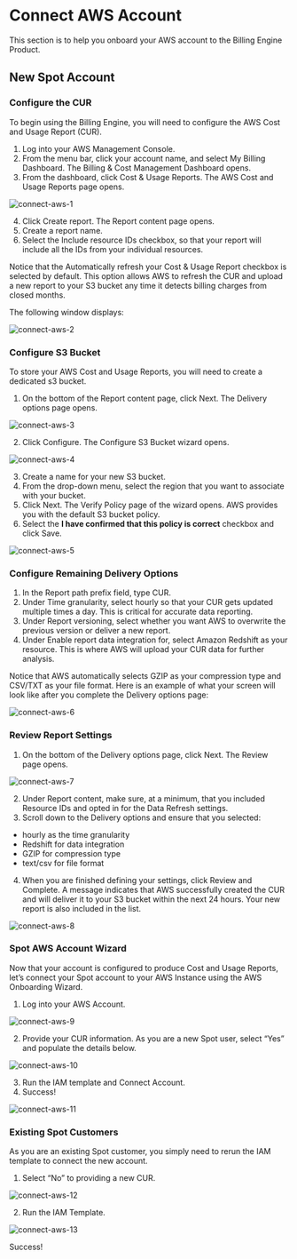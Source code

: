 # Connect AWS Account 

This section is to help you onboard your AWS account to the Billing Engine Product. 

## New Spot Account 

### Configure the CUR 

To begin using the Billing Engine, you will need to configure the AWS Cost and Usage Report (CUR).  

1. Log into your AWS Management Console. 
2. From the menu bar, click your account name, and select My Billing Dashboard. 
The Billing & Cost Management Dashboard opens. 
3. From the dashboard, click Cost & Usage Reports. The AWS Cost and Usage Reports page opens. 

![connect-aws-1](https://github.com/spotinst/help/assets/106514736/fba29253-0476-47f6-97f5-8f280506e4d4)

4. Click Create report. The Report content page opens. 
5. Create a report name. 
6. Select the Include resource IDs checkbox, so that your report will include all the IDs from your individual resources. 

Notice that the Automatically refresh your Cost & Usage Report checkbox is selected by default. This option allows AWS to refresh the CUR and upload a new report to your S3 bucket any time it detects billing charges from closed months. 

The following window displays:  

![connect-aws-2](https://github.com/spotinst/help/assets/106514736/d2331a9b-7ff0-49c0-9ad6-aa33ca6c5ab3)

### Configure S3 Bucket 

To store your AWS Cost and Usage Reports, you will need to create a dedicated s3 bucket. 

1. On the bottom of the Report content page, click Next. The Delivery options page opens. 

![connect-aws-3](https://github.com/spotinst/help/assets/106514736/cbdb9722-248c-46bb-b8dd-070ea5a2e480)

2. Click Configure. The Configure S3 Bucket wizard opens. 

![connect-aws-4](https://github.com/spotinst/help/assets/106514736/c823fb95-00f8-49d6-9d70-7c9d5b0cd098)

3. Create a name for your new S3 bucket. 
4. From the drop-down menu, select the region that you want to associate with your bucket. 
5. Click Next. The Verify Policy page of the wizard opens. AWS provides you with the default S3 bucket policy. 
6. Select the **I have confirmed that this policy is correct** checkbox and click Save. 

![connect-aws-5](https://github.com/spotinst/help/assets/106514736/dd5da467-fd1b-4fd0-999b-558205724e79)

### Configure Remaining Delivery Options 

1. In the Report path prefix field, type CUR. 
2. Under Time granularity, select hourly so that your CUR gets updated multiple times a day. This is critical for accurate data reporting. 
3. Under Report versioning, select whether you want AWS to overwrite the previous version or deliver a new report. 
4. Under Enable report data integration for, select Amazon Redshift as your resource. This is where AWS will upload your CUR data for further analysis. 

Notice that AWS automatically selects GZIP as your compression type and CSV/TXT as your file format. Here is an example of what your screen will look like after you complete the Delivery options page: 

![connect-aws-6](https://github.com/spotinst/help/assets/106514736/7da88d0a-9a82-43c4-9b37-38cafdddd316)

### Review Report Settings 

1. On the bottom of the Delivery options page, click Next. The Review page opens. 

![connect-aws-7](https://github.com/spotinst/help/assets/106514736/d1e9c460-e5a1-4e23-bca2-75e07e8f4c24)

2. Under Report content, make sure, at a minimum, that you included Resource IDs and opted in for the Data Refresh settings. 
3. Scroll down to the Delivery options and ensure that you selected: 

* hourly as the time granularity 
* Redshift for data integration 
* GZIP for compression type 
* text/csv for file format 

4. When you are finished defining your settings, click Review and Complete. A message indicates that AWS successfully created the CUR and will deliver it to your S3 bucket within the next 24 hours. Your new report is also included in the list. 

![connect-aws-8](https://github.com/spotinst/help/assets/106514736/50a785f9-d458-4e60-8b4b-40ea5a649aba)

### Spot AWS Account Wizard 

Now that your account is configured to produce Cost and Usage Reports, let’s connect your Spot account to your AWS Instance using the AWS Onboarding Wizard. 

1. Log into your AWS Account. 

![connect-aws-9](https://github.com/spotinst/help/assets/106514736/4eb78e64-5bb4-4fae-b260-e1ad416ce2ec)

2. Provide your CUR information. As you are a new Spot user, select “Yes” and populate the details below. 

![connect-aws-10](https://github.com/spotinst/help/assets/106514736/adb5d51f-3735-4396-9e44-9adfe0a2bdde)

3. Run the IAM template and Connect Account. 
4. Success! 

![connect-aws-11](https://github.com/spotinst/help/assets/106514736/56f31c8b-6891-49fb-8657-5de67f8cb663)

### Existing Spot Customers 

As you are an existing Spot customer, you simply need to rerun the IAM template to connect the new account. 

1. Select “No” to providing a new CUR. 

![connect-aws-12](https://github.com/spotinst/help/assets/106514736/1b369430-a3ea-42e4-80a0-5dfbbc23e3bb)

2. Run the IAM Template. 

![connect-aws-13](https://github.com/spotinst/help/assets/106514736/497bf140-abcc-4f5d-ac09-6ad18c76ba5f)

Success! 
